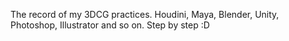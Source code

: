 The record of my 3DCG practices. Houdini, Maya, Blender, Unity, Photoshop, Illustrator and so on.
Step by step :D

